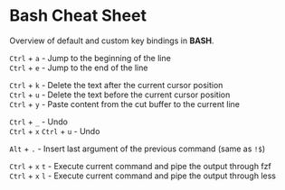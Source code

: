 # Bash Cheat Sheet
Overview of default and custom key bindings in **BASH**.

`Ctrl` + `a` - Jump to the beginning of the line  
`Ctrl` + `e` - Jump to the end of the line  

`Ctrl` + `k` - Delete the text after the current cursor position  
`Ctrl` + `u` - Delete the text before the current cursor position  
`Ctrl` + `y` - Paste content from the cut buffer to the current line  

`Ctrl` + `_` - Undo  
`Ctrl` + `x` `Ctrl` + `u` - Undo  

`Alt` + `.` - Insert last argument of the previous command (same as `!$`)  

`Ctrl` + `x` `t` - Execute current command and pipe the output through fzf  
`Ctrl` + `x` `l` - Execute current command and pipe the output through less  
